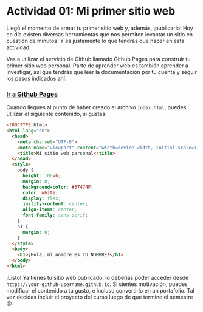# Actividad 01: Mi primer sitio web

Llegó el momento de armar tu primer sitio web y, además, ¡publicarlo! Hoy en día existen diversas herramientas que nos permiten levantar un sitio en cuestión de minutos. Y es justamente lo que tendrás que hacer en esta actividad.

Vas a utilizar el servicio de Github llamado Github Pages para construir tu primer sitio web personal. Parte de aprender web es también aprender a investigar, así que tendrás que leer la documentación por tu cuenta y seguir los pasos indicados ahí:

### [Ir a Github Pages](https://pages.github.com/)

Cuando llegues al punto de haber creado el archivo `index.html`, puedes utilizar el siguiente contenido, si gustas:

```html
<!DOCTYPE html>
<html lang="en">
  <head>
    <meta charset="UTF-8">
    <meta name="viewport" content="width=device-width, initial-scale=1.0">
    <title>Mi sitio web personal</title>
  </head>
  <style>
    body {
      height: 100vh;
      margin: 0;
      background-color: #37474F;
      color: white;
      display: flex;
      justify-content: center;
      align-items: center;
      font-family: sans-serif;
    }
    h1 {
      margin: 0;
    }
  </style>
  <body>
    <h1>¡Hola, mi nombre es TU_NOMBRE!</h1>
  </body>
</html>
```

¡Listo! Ya tienes tu sitio web publicado, lo deberías poder acceder desde `https://your-github-username.github.io`. Si sientes motivación, puedes modificar el contenido a tu gusto, e incluso convertirlo en un portafolio. Tal vez decidas incluir el proyecto del curso luego de que termine el semestre 😉
